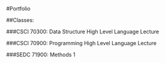 #Portfolio

##Classes:

###CSCI 70300: Data Structure High Level Language Lecture 

###CSCI 70900: Programming High Level Language Lecture

###SEDC 71900: Methods 1
